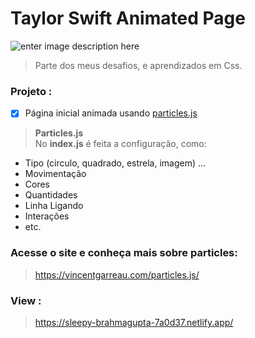 # Taylor Swift Animated Page 
![enter image description here](https://jpimg.com.br/uploads/2019/08/taylor-swift-vmas-2019.jpg)
> Parte dos meus desafios, e aprendizados em Css. 
### Projeto :

 - [x] Página inicial animada usando [particles.js](https://vincentgarreau.com/particles.js/) 
 > **Particles.js** <br/>
 >No **index.js** é feita a configuração, como:
 

- Tipo (circulo, quadrado, estrela, imagem) ...
- Movimentação
- Cores
- Quantidades
- Linha Ligando
- Interações
- etc.

   
### Acesse o site e conheça mais sobre particles:
> https://vincentgarreau.com/particles.js/ 

### View :
>  https://sleepy-brahmagupta-7a0d37.netlify.app/
